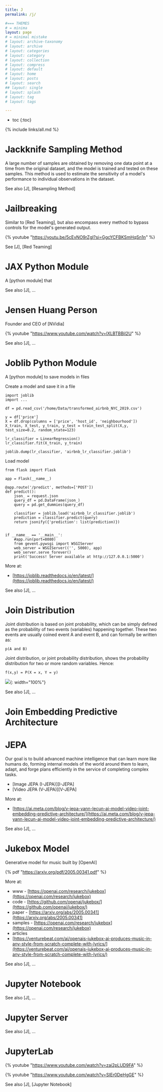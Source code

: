 ```yaml
---
title: J
permalink: /j/

#=== THEMES
# = minima
layout: page
# = minimal mistake
# layout: archive-taxonomy
# layout: archive
# layout: categories
# layout: category
# layout: collection
# layout: compress
# layout: default
# layout: home
# layout: posts
# layout: search
## layout: single
# layout: splash
# layout: tag
# layout: tags

---
```


* toc
{:toc}

{% include links/all.md %}

# Jackknife Sampling Method

 A large number of samples are obtained by removing one data point at a time from the original dataset, and the model is trained and tested on these samples. This method is used to estimate the sensitivity of a model's performance to individual observations in the dataset.

 See also [J], [Resampling Method]


# Jailbreaking

 Similar to [Red Teaming], but also encompass every method to bypass controls for the model's generated output.

 {% youtube "https://youtu.be/5cEvNO9rZgI?si=GgcYCFBKSmHqSn1n" %}

 See [J], [Red Teaming]


# JAX Python Module

 A [python module] that

 See also [J], ...


# Jensen Huang Person

 Founder and CEO of [NVidia]

 {% youtube "https://www.youtube.com/watch?v=lXLBTBBil2U" %}

 See also [J], ...


# Joblib Python Module

 A [python module] to save models in files

 Create a model and save it in a file

 ```
import joblib
import ...

df = pd.read_csv('/home/Data/transformed_airbnb_NYC_2019.csv')

y = df['price']
X = df.drop(columns = ['price', 'host_id', 'neighbourhood'])
X_train, X_test, y_train, y_test = train_test_split(X,y, test_size=0.2, random_state=123)

lr_classifier = LinearRegression()
lr_classifier.fit(X_train, y_train)

joblib.dump(lr_classifier, 'airbnb_lr_classifier.joblib')
 ```

 Load model
 ```
 from flask import Flask

app = Flask(__name__)

@app.route('/predict', methods=['POST'])
def predict():
     json_ = request.json
     query_df = pd.DataFrame(json_)
     query = pd.get_dummies(query_df)

     classifier = joblib.load('airbnb_lr_classifier.joblib')
     prediction = classifier.predict(query)
     return jsonify({'prediction': list(prediction)})


if __name__ == '__main__':
     #app.run(port=8080)
     from gevent.pywsgi import WSGIServer
     web_server = WSGIServer(('', 5000), app)
     web_server.serve_forever()
     print('Success! Server available at http://127.0.0.1:5000')
 ```

 More at:
  * [https://joblib.readthedocs.io/en/latest/](https://joblib.readthedocs.io/en/latest/)

 See also [J], ...


# Join Distribution

 Joint distribution is based on joint probability, which can be simply defined as the probability of two events (variables) happening together. These two events are usually coined event A and event B, and can formally be written as:

 ```
p(A and B)
 ```

 Joint distribution, or joint probability distribution, shows the probability distribution for two or more random variables. Hence:

 ```
f(x,y) = P(X = x, Y = y)
 ```

 ![]( {{site.assets}}/j/join_distribution.png ){: width="100%"}

 See also [J], ...


# Join Embedding Predictive Architecture
# JEPA

 Our goal is to build advanced machine intelligence that can learn more like humans do, forming internal models of the world around them to learn, adapt, and forge plans efficiently in the service of completing complex tasks.

 * [Image JEPA (I-JEPA)][I-JEPA]
 * [Video JEPA (V-JEPA)][V-JEPA]


 More at:
  * [https://ai.meta.com/blog/v-jepa-yann-lecun-ai-model-video-joint-embedding-predictive-architecture/](https://ai.meta.com/blog/v-jepa-yann-lecun-ai-model-video-joint-embedding-predictive-architecture/)

 See also [J], ...


# Jukebox Model

 Generative model for music built by [OpenAI]

 {% pdf "https://arxiv.org/pdf/2005.00341.pdf" %}

 More at:
  * www - [https://openai.com/research/jukebox](https://openai.com/research/jukebox)
  * code - [https://github.com/openai/jukebox/](https://github.com/openai/jukebox/)
  * paper - [https://arxiv.org/abs/2005.00341](https://arxiv.org/abs/2005.00341)
  * samples - [https://openai.com/research/jukebox](https://openai.com/research/jukebox) 
  * articles
   * [https://venturebeat.com/ai/openais-jukebox-ai-produces-music-in-any-style-from-scratch-complete-with-lyrics/](https://venturebeat.com/ai/openais-jukebox-ai-produces-music-in-any-style-from-scratch-complete-with-lyrics/)

 See also [J], ...


# Jupyter Notebook

 See also [J], ...


# Jupyter Server

 See also [J], ...


# JupyterLab

 {% youtube "https://www.youtube.com/watch?v=zai2pLUD9FA" %}

 {% youtube "https://www.youtube.com/watch?v=SIEr0DeHgGE" %}

 See also [J], [Jupyter Notebook]
